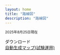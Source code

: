 ```yaml
---
layout: home
title: "路線図"
description: "路線図"
---
```


<script setup>
import { withBase } from 'vitepress'
</script>

<BigImage :src="withBase('/map/map2025-08-25.dzi')" width="100%" height="75vh"/>
<small>2025年8月25日現在</small>

<a :href="withBase('/map/map2025-08-25.png')" download="map2025-08-25.png">ダウンロード</a>  
[自動生成マップ(試験運用)](/map/auto)
